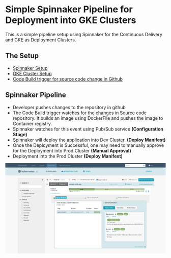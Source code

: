 # Simple Spinnaker Pipeline for Deployment into GKE Clusters

This is a simple pipeline setup using Spinnaker for the Continuous Delivery and GKE as Deployment Clusters.

## The Setup

- [Spinnaker Setup](https://github.com/ullask93/spinnaker_gke/blob/main/spinnaker_setup.md)
- [GKE Cluster Setup](https://github.com/ullask93/spinnaker_gke/blob/main/GKE_setup.md)
- [Code Build trigger for source code change in Github](https://cloud.google.com/build/docs/automating-builds/build-repos-from-github)

## Spinnaker Pipeline

- Developer pushes changes to the repository in github
- The Code Build trigger watches for the changes in Source code repository. It builds an image using DockerFile and pushes the image to Container registry.
- Spinnaker watches for this event using Pub/Sub service **(Configuration Stage)**
- Spinnaker will deploy the application into Dev Cluster. **(Deploy Manifest)** 
- Once the Deployment is Successful, one may need to manually approve for the Deployment into Prod Cluster **(Manual Approval)**
- Deployment into the Prod Cluster **(Deploy Manifest)**

![Spinnaker Pipeline](https://github.com/ullask93/spinnaker_gke/blob/main/images/Screenshot%20from%202022-01-30%2019-01-24.png)
